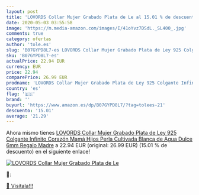 ```yaml
---
layout: post
title: 'LOVORDS Collar Mujer Grabado Plata de Le al 15.01 % de descuento'
date: 2020-05-03 03:55:58
image: 'https://m.media-amazon.com/images/I/41oYvz7DSdL._SL400_.jpg'
comments: true
category: ofertas
author: 'tole.es'
slug: 'B07GYPD8L7-es LOVORDS Collar Mujer Grabado Plata de Ley 925 Colgante...'
sku: 'B07GYPD8L7-es'
actualPrice: 22.94 EUR
currency: EUR
price: 22.94
comparePrice: 26.99 EUR
prodname: 'LOVORDS Collar Mujer Grabado Plata de Ley 925 Colgante Infinito Corazón Mamá Hijos Perla Cultivada Blanca de Agua Dulce 6mm Regalo Madre'
country: 'es'
flag: '🇪🇸'
brand: ''
buyurl: 'https://www.amazon.es/dp/B07GYPD8L7/?tag=tolees-21'
descuento: '15.01'
average: '21.29'
---
```


Ahora mismo tienes [LOVORDS Collar Mujer Grabado Plata de Ley 925 Colgante Infinito Corazón Mamá Hijos Perla Cultivada Blanca de Agua Dulce 6mm Regalo Madre](https://www.amazon.es/dp/B07GYPD8L7/?tag=tolees-21) a 22.94 EUR (original: 26.99 EUR) (15.01 %  de descuento) en el siguiente enlace!

[![LOVORDS Collar Mujer Grabado Plata de Le](https://m.media-amazon.com/images/I/41oYvz7DSdL._SL400_.jpg)](https://www.amazon.es/dp/B07GYPD8L7/?tag=tolees-21)

🔎:


[🛒 Visítala!!!](https://www.amazon.es/dp/B07GYPD8L7/?tag=tolees-21)
